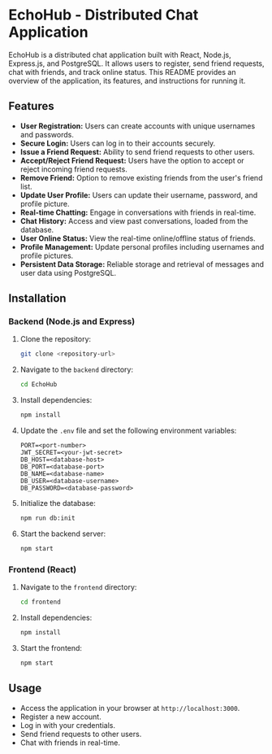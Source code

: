 # EchoHub - Distributed Chat Application

EchoHub is a distributed chat application built with React, Node.js, Express.js, and PostgreSQL. It allows users to register, send friend requests, chat with friends, and track online status. This README provides an overview of the application, its features, and instructions for running it.

## Features

- **User Registration:** Users can create accounts with unique usernames and passwords.
- **Secure Login:** Users can log in to their accounts securely.
- **Issue a Friend Request:** Ability to send friend requests to other users.
- **Accept/Reject Friend Request:** Users have the option to accept or reject incoming friend requests.
- **Remove Friend:** Option to remove existing friends from the user's friend list.
- **Update User Profile:** Users can update their username, password, and profile picture.
- **Real-time Chatting:** Engage in conversations with friends in real-time.
- **Chat History:** Access and view past conversations, loaded from the database.
- **User Online Status:** View the real-time online/offline status of friends.
- **Profile Management:** Update personal profiles including usernames and profile pictures.
- **Persistent Data Storage:** Reliable storage and retrieval of messages and user data using PostgreSQL.

## Installation

### Backend (Node.js and Express)

1. Clone the repository:

   ```bash
   git clone <repository-url>
   ```

2. Navigate to the `backend` directory:

   ```bash
   cd EchoHub
   ```

3. Install dependencies:

   ```bash
   npm install
   ```

4. Update the `.env` file and set the following environment variables:

   ```
   PORT=<port-number>
   JWT_SECRET=<your-jwt-secret>
   DB_HOST=<database-host>
   DB_PORT=<database-port>
   DB_NAME=<database-name>
   DB_USER=<database-username>
   DB_PASSWORD=<database-password>
   ```

5. Initialize the database:

   ```bash
   npm run db:init
   ```

6. Start the backend server:

   ```bash
   npm start
   ```

### Frontend (React)

1. Navigate to the `frontend` directory:

   ```bash
   cd frontend
   ```

2. Install dependencies:

   ```bash
   npm install
   ```

3. Start the frontend:

   ```bash
   npm start
   ```

## Usage

- Access the application in your browser at `http://localhost:3000`.
- Register a new account.
- Log in with your credentials.
- Send friend requests to other users.
- Chat with friends in real-time.
